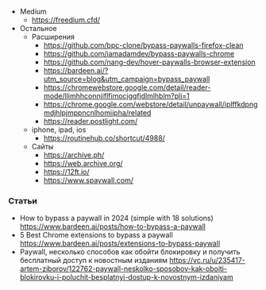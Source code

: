 - Medium
  - https://freedium.cfd/
- Остальное
  - Расширения
    - https://github.com/bpc-clone/bypass-paywalls-firefox-clean
    - https://github.com/iamadamdev/bypass-paywalls-chrome
    - https://github.com/nang-dev/hover-paywalls-browser-extension
    - https://bardeen.ai/?utm_source=blog&utm_campaign=bypass_paywall
    - https://chromewebstore.google.com/detail/reader-mode/llimhhconnjiflfimocjggfjdlmlhblm?pli=1
    - https://chrome.google.com/webstore/detail/unpaywall/iplffkdpngmdjhlpjmppncnlhomiipha/related
    - https://reader.postlight.com/
  - iphone, ipad, ios
    - https://routinehub.co/shortcut/4988/
  - Сайты
    - https://archive.ph/
    - https://web.archive.org/
    - https://12ft.io/
    - https://www.spaywall.com/

### Статьи

- How to bypass a paywall in 2024 (simple with 18 solutions) https://www.bardeen.ai/posts/how-to-bypass-a-paywall
- 5 Best Chrome extensions to bypass a paywall https://www.bardeen.ai/posts/extensions-to-bypass-paywall
- Paywall, несколько способов как обойти блокировку и получить бесплатный доступ к новостным изданиям https://vc.ru/u/235417-artem-ziborov/122762-paywall-neskolko-sposobov-kak-oboiti-blokirovku-i-poluchit-besplatnyi-dostup-k-novostnym-izdaniyam
